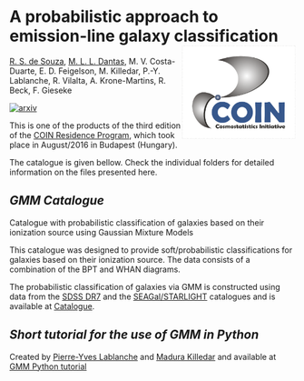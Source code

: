# A probabilistic approach to emission-line galaxy classification <img  align="right" src="https://raw.githubusercontent.com/COINtoolbox/photoz_catalogues/master/images/coin.png" width="200">

[R. S. de Souza](https://github.com/RafaelSdeSouza), [M. L. L. Dantas](https://github.com/mdastro), M. V. Costa-Duarte, E. D. Feigelson, M. Killedar, P.-Y. Lablanche, R. Vilalta, A. Krone-Martins, R. Beck, F. Gieseke

[![arxiv](http://img.shields.io/badge/arXiv-1703.07607-lightgrey.svg?style=plastic)](http://arxiv.org/abs/1703.07607)

This is one of the products of the third edition of the [COIN Residence Program](http://iaacoin.wix.com/crp2016), which took place in August/2016 in Budapest (Hungary). 


The catalogue  is given bellow. Check the individual folders for detailed information on the files presented here. 

## *GMM Catalogue* 

Catalogue with probabilistic classification of galaxies based on their ionization source using Gaussian Mixture Models 

This catalogue was designed to provide soft/probabilistic classifications for galaxies based on their ionization source. The data consists of a combination of the BPT and WHAN diagrams. 

The probabilistic classification of galaxies via GMM  is constructed using data from the [SDSS DR7](http://www.sdss.org/dr7/) and the [SEAGal/STARLIGHT](http://casjobs.starlight.ufsc.br/casjobs/) catalogues and is available at  [Catalogue](https://github.com/COINtoolbox/GMM_Catalogue/blob/master/Catalogue/GMM_catalogue.csv). 

## *Short tutorial for the use of GMM in Python*

Created by [Pierre-Yves Lablanche](https://github.com/pylablanche) and [Madura Killedar](https://github.com/DrMud) and available at [GMM Python tutorial](https://github.com/COINtoolbox/GMM_Catalogue/blob/master/Tutorial/GMM_Python.ipynb)
